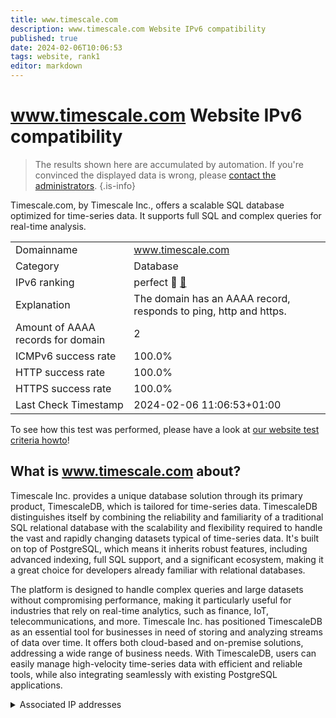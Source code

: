 ```yaml
---
title: www.timescale.com
description: www.timescale.com Website IPv6 compatibility
published: true
date: 2024-02-06T10:06:53
tags: website, rank1
editor: markdown
---
```


# www.timescale.com Website IPv6 compatibility

> The results shown here are accumulated by automation. If you're convinced the displayed data is wrong, please [contact the administrators](/howto/chat). 
{.is-info}

Timescale.com, by Timescale Inc., offers a scalable SQL database optimized for time-series data. It supports full SQL and complex queries for real-time analysis.


|   |   |
| - | - |
| Domainname | www.timescale.com
| Category | Database |
| IPv6 ranking | perfect :1st_place_medal: [🔗](/howto/ranking) |
| Explanation | The domain has an AAAA record, responds to ping, http and https. |
| Amount of AAAA records for domain | 2 |
| ICMPv6 success rate | 100.0%|
| HTTP success rate | 100.0% |
| HTTPS success rate | 100.0% |
| Last Check Timestamp | 2024-02-06 11:06:53+01:00 |

To see how this test was performed, please have a look at [our website test criteria howto](/howto/testcriteria/website)!


## What is www.timescale.com about?
Timescale Inc. provides a unique database solution through its primary product, TimescaleDB, which is tailored for time-series data. TimescaleDB distinguishes itself by combining the reliability and familiarity of a traditional SQL relational database with the scalability and flexibility required to handle the vast and rapidly changing datasets typical of time-series data. It's built on top of PostgreSQL, which means it inherits robust features, including advanced indexing, full SQL support, and a significant ecosystem, making it a great choice for developers already familiar with relational databases.

The platform is designed to handle complex queries and large datasets without compromising performance, making it particularly useful for industries that rely on real-time analytics, such as finance, IoT, telecommunications, and more. Timescale Inc. has positioned TimescaleDB as an essential tool for businesses in need of storing and analyzing streams of data over time. It offers both cloud-based and on-premise solutions, addressing a wide range of business needs. With TimescaleDB, users can easily manage high-velocity time-series data with efficient and reliable tools, while also integrating seamlessly with existing PostgreSQL applications.



<details>
<summary>Associated IP addresses</summary>

2a06:98c1:3120::3

2a06:98c1:3121::3

</details>
